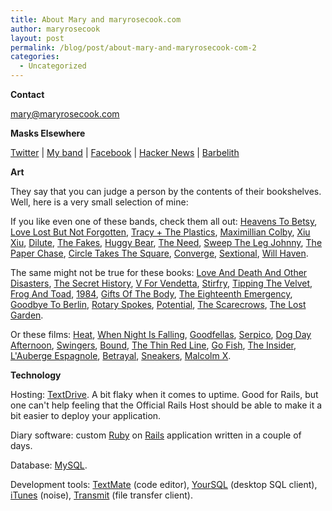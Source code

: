 ```yaml
---
title: About Mary and maryrosecook.com
author: maryrosecook
layout: post
permalink: /blog/post/about-mary-and-maryrosecook-com-2
categories:
  - Uncategorized
---
```

**Contact**

<mary@maryrosecook.com>

**Masks Elsewhere**

[Twitter][1] | [My band][2] | [Facebook][3] | [Hacker News][4] | [Barbelith][5]

**Art**

They say that you can judge a person by the contents of their bookshelves. Well, here is a very small selection of mine:

If you like even one of these bands, check them all out: [Heavens To Betsy][6], [Love Lost But Not Forgotten][7], [Tracy + The Plastics][8], [Maximillian Colby][9], [Xiu Xiu][10], [Dilute][11], [The Fakes][12], [Huggy Bear][13], [The Need][14], [Sweep The Leg Johnny][15], [The Paper Chase][16], [Circle Takes The Square][17], [Converge][18], [Sextional][19], [Will Haven][20].

The same might not be true for these books: [Love And Death And Other Disasters][21], [The Secret History][22], [V For Vendetta][23], [Stirfry][24], [Tipping The Velvet][25], [Frog And Toad][26], [1984][27], [Gifts Of The Body][28], [The Eighteenth Emergency][29], [Goodbye To Berlin][30], [Rotary Spokes][31], [Potential][32], [The Scarecrows][33], [The Lost Garden][34].

Or these films: [Heat][35], [When Night Is Falling][36], [Goodfellas][37], [Serpico][38], [Dog Day Afternoon][39], [Swingers][40], [Bound][41], [The Thin Red Line][42], [Go Fish][43], [The Insider][44], [L'Auberge Espagnole][45], [Betrayal][46], [Sneakers][47], [Malcolm X][48].

**Technology**

Hosting: [TextDrive][49]. A bit flaky when it comes to uptime. Good for Rails, but one can't help feeling that the Official Rails Host should be able to make it a bit easier to deploy your application.

Diary software: custom [Ruby][50] on [Rails][51] application written in a couple of days.

Database: [MySQL][52].

Development tools: [TextMate][53] (code editor), [YourSQL][54] (desktop SQL client), [iTunes][55] (noise), [Transmit][56] (file transfer client).

 [1]: http://twitter.com/maryrosecook
 [2]: http://www.werenotthecoolkids.com/
 [3]: http://www.facebook.com/profile.php?id=502815370
 [4]: http://news.ycombinator.com/user?id=maryrosecook
 [5]: http://www.barbelith.com/profile/5420
 [6]: https://www.youtube.com/watch?v=2cp1eQnJqiI
 [7]: http://profile.myspace.com/index.cfm?fuseaction=user.viewprofile&friendID=4362635
 [8]: https://www.youtube.com/watch?v=-z_5js8BYms
 [9]: https://www.youtube.com/watch?v=mht8-fuOjSw
 [10]: http://en.wikipedia.org/wiki/Xiu_Xiu
 [11]: http://en.wikipedia.org/wiki/Dilute
 [12]: http://www.amazon.com/Real-Fiction-Fakes/dp/B00000219E/ref=pd_bbs_1/103-3933798-9039062?ie=UTF8&s=music&qid=1193864001&sr=8-1
 [13]: http://en.wikipedia.org/wiki/Huggy_Bear
 [14]: http://en.wikipedia.org/wiki/The_Need
 [15]: https://www.youtube.com/watch?v=wN3PLKDQZQI
 [16]: https://www.youtube.com/watch?v=XAb68vFiDrA
 [17]: http://www.circletakesthesquare.com/
 [18]: http://www.convergecult.com/
 [19]: http://www.heartcorerecords.net/distro/cds.html
 [20]: http://www.myspace.com/willhaven43
 [21]: http://www.amazon.com/Love-Death-Other-Disasters-1977-1995/dp/1563410788
 [22]: http://www.amazon.com/Secret-History-Donna-Tartt/dp/0679410325/sr=1-1/qid=1159798116/ref=pd_bbs_1/002-1951172-1835223?ie=UTF8&s=books
 [23]: http://www.amazon.com/V-Vendetta-Alan-Moore/dp/0930289528/sr=1-1/qid=1159798135/ref=pd_bbs_1/002-1951172-1835223?ie=UTF8&s=books
 [24]: http://www.amazon.com/Stir-Fry-Novel-Emma-Donoghue/dp/1555837239/sr=1-8/qid=1159798190/ref=sr_1_8/002-1951172-1835223?ie=UTF8&s=books
 [25]: http://www.amazon.com/Tipping-Velvet-Novel-Sarah-Waters/dp/1573227889/sr=1-4/qid=1159798276/ref=sr_1_4/002-1951172-1835223?ie=UTF8&s=books
 [26]: http://www.eduplace.com/kids/hmr/mtai/lobel.html
 [27]: http://www.online-literature.com/orwell/1984/
 [28]: http://www.amazon.com/Gifts-Body-Rebecca-Brown/dp/0060926538/sr=8-1/qid=1159798425/ref=sr_1_1/002-1951172-1835223?ie=UTF8&s=books
 [29]: http://www.amazon.co.uk/Eighteenth-Emergency-Betsy-Byars/dp/0099408678
 [30]: http://en.wikipedia.org/wiki/Goodbye_to_Berlin
 [31]: http://www.amazon.com/Rotary-Spokes-Fiona-Cooper/dp/1852425075/sr=8-1/qid=1159798444/ref=sr_1_1/002-1951172-1835223?ie=UTF8&s=books
 [32]: http://www.amazon.com/Potential-Ariel-Schrag/dp/094315104X/ref=pd_bbs_1/103-3933798-9039062?ie=UTF8&s=books&qid=1193863563&sr=8-1
 [33]: http://www.amazon.com/Scarecrows-Definitions-S-Robert-Westall/dp/0099482347/ref=sr_1_1/103-3933798-9039062?ie=UTF8&s=books&qid=1193863627&sr=1-1
 [34]: http://www.amazon.com/Lost-Garden-Helen-Humphreys/dp/0747568138/ref=pd_bbs_sr_1/103-3933798-9039062?ie=UTF8&s=books&qid=1193863661&sr=1-1
 [35]: http://www.imdb.com/title/tt0113277/
 [36]: http://www.imdb.com/title/tt0114916/
 [37]: http://www.imdb.com/title/tt0099685/
 [38]: http://www.imdb.com/title/tt0070666/
 [39]: http://www.imdb.com/title/tt0072890/
 [40]: http://www.imdb.com/title/tt0117802/
 [41]: http://www.imdb.com/title/tt0115736/
 [42]: http://www.imdb.com/title/tt0120863/
 [43]: http://www.imdb.com/title/tt0109913/
 [44]: http://www.imdb.com/title/tt0140352/
 [45]: http://www.imdb.com/title/tt0283900/
 [46]: http://www.imdb.com/title/tt0085234/
 [47]: http://www.imdb.com/title/tt0105435/
 [48]: http://www.imdb.com/title/tt0104797/
 [49]: http://www.textdrive.com
 [50]: http://www.ruby-lang.org/
 [51]: http://www.rubyonrails.org/
 [52]: http://www.mysql.com/
 [53]: http://www.macromates.com
 [54]: http://yoursql.ludit.it/
 [55]: http://www.apple.com/itunes/
 [56]: http://www.panic.com/transmit/
